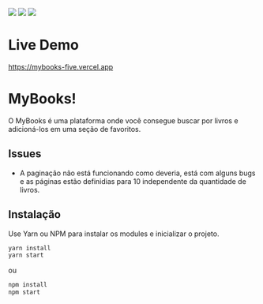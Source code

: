 
<img src="https://img.shields.io/badge/styled--components-DB7093?style=for-the-badge&logo=styled-components&logoColor=white" /> <img src="https://img.shields.io/badge/TypeScript-007ACC?style=for-the-badge&logo=typescript&logoColor=white" /> <img src="https://img.shields.io/badge/JavaScript-F7DF1E?style=for-the-badge&logo=javascript&logoColor=black" />



# Live Demo
https://mybooks-five.vercel.app




# MyBooks!

O MyBooks é uma plataforma onde você consegue buscar por livros e adicioná-los em uma seção de favoritos.

## Issues

- A paginação não está funcionando como deveria, está com alguns bugs e as páginas estão definidias para 10 independente da quantidade de livros.


## Instalação

Use Yarn ou NPM para instalar os modules e inicializar o projeto.
```bash
yarn install
yarn start
```
ou
```bash
npm install
npm start
```






